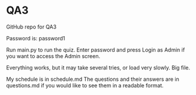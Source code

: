 # QA3
GitHub repo for QA3

Password is: password1

Run main.py to run the quiz. Enter password and press Login as Admin if you want to access the Admin screen.

Everything works, but it may take several tries, or load very slowly. Big file.

My schedule is in schedule.md 
The questions and their answers are in questions.md if you would like to see them in a readable format.